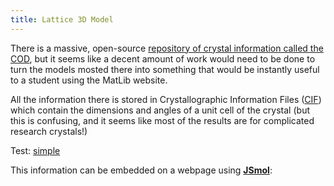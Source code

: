 ```yaml
---
title: Lattice 3D Model
---
```



There is a massive, open-source [repository of crystal information called the COD](https://www.crystallography.net/cod/browse.html), but it seems like a decent amount of work would need to be done to turn the models mosted there into something that would be instantly useful to a student using the MatLib website.

All the information there is stored in Crystallographic Information Files ([CIF](https://en.wikipedia.org/wiki/Crystallographic_Information_File)) which contain the dimensions and angles of a unit cell of the crystal (but this is confusing, and it seems like most of the results are for complicated research crystals!)

Test: [simple](simple.md)

This information can be embedded on a webpage using [**JSmol**](https://wiki.jmol.org/index.php/Jmol_PHP):

<div id="JmolDiv" style="width: 30vw, height: 30vw"></div>

<script type="text/javascript" src="lib/jsmol/JSmol.min.js"></script>

<script type="text/javascript">
    var myJmol = 'myJmol';
    var Info = {
        width: "100%",
        height: "100%",
        color: "#FFFFFF",
        j2sPath: "lib/jsmol/j2s",
        script: "load ./assets/5000217.cif {444,555,666}",
    }
    $(document).ready(function(){
        Jmol.script(myJmol, "load ./assets/5000217.cif");
        $('#JmolDiv').html( Jmol.getAppletHtml(myJmol, Info) );
        });
        
</script>